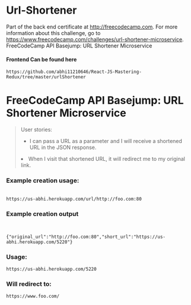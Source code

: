 # Url-Shortener

Part of the back end certificate at http://freecodecamp.com. For more information about this challenge, go to https://www.freecodecamp.com/challenges/url-shortener-microservice.
FreeCodeCamp API Basejump: URL Shortener Microservice 
#### Frontend Can be found here
```
https://github.com/abhi11210646/React-JS-Mastering-Redux/tree/master/urlShortener
```
<html><head>
<title> Url Shortener </title>
        <link rel="stylesheet" href="https://maxcdn.bootstrapcdn.com/bootstrap/3.3.6/css/bootstrap.min.css"></link>
        </head>
<body>
    <div class="container-fluid">
       <h1 class="header">FreeCodeCamp API Basejump: URL Shortener Microservice</h1><blockquote><p>User stories:</p>
        <ul>
            <li>I can pass a URL as a parameter and I will receive a shortened URL in the JSON response.</li></ul>
            <li>When I visit that shortened URL, it will redirect me to my original link.</li></blockquote>
            <h3>Example creation usage:</h3>
            <br><code>https://us-abhi.herokuapp.com/url/http://foo.com:80</code><h3>Example creation output</h3>
            <code>
               {"original_url":"http://foo.com:80","short_url":"https://us-abhi.herokuapp.com/5220"}
</code><h3>Usage:</h3>
<code>https://us-abhi.herokuapp.com/5220</code>
<h3>Will redirect to:</h3><code>https://www.foo.com/</code>
</div>

</body></html>     

